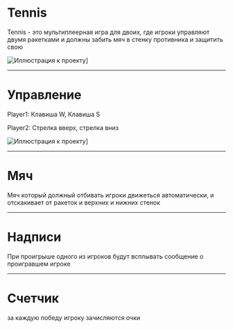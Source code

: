 # Tennis
Tennis - это мультиплеерная игра для двоих, где игроки управляют двумя ракетками и должны забить мяч в стенку противника и защитить свою  

![Иллюстрация к проекту]([https://github.com/YaLava/Tennis/commit/e27e16426be04a5898addec88ed6f3cd50c2c447#diff-d10c6e33cc66c64decac47f1ae3849266103a0c42eb0df5ea8049b97ec24e19e)]
***
# Управление
Player1: Клавиша W, Клавиша S  

Player2: Стрелка вверх, стрелка вниз  

![Иллюстрация к проекту]([https://github.com/YaLava/Tennis/commit/e27e16426be04a5898addec88ed6f3cd50c2c447#diff-d10c6e33cc66c64decac47f1ae3849266103a0c42eb0df5ea8049b97ec24e19e)]
***
# Мяч
Мяч который должный отбивать игроки движеться автоматически, и отскакивает от ракеток и верхних и нижних стенок

***
# Надписи
При проигрыше одного из игроков будут всплывать сообщение о проигравшем игроке

***
# Счетчик
за каждую победу игроку зачисляются очки
